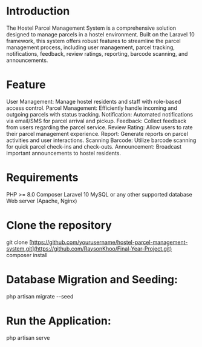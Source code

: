 # Introduction
The Hostel Parcel Management System is a comprehensive solution designed to manage parcels in a hostel environment. Built on the Laravel 10 framework, this system offers robust features to streamline the parcel management process, including user management, parcel tracking, notifications, feedback, review ratings, reporting, barcode scanning, and announcements.

# Feature
User Management: Manage hostel residents and staff with role-based access control.
Parcel Management: Efficiently handle incoming and outgoing parcels with status tracking.
Notification: Automated notifications via email/SMS for parcel arrival and pickup.
Feedback: Collect feedback from users regarding the parcel service.
Review Rating: Allow users to rate their parcel management experience.
Report: Generate reports on parcel activities and user interactions.
Scanning Barcode: Utilize barcode scanning for quick parcel check-ins and check-outs.
Announcement: Broadcast important announcements to hostel residents.

# Requirements
PHP >= 8.0
Composer
Laravel 10
MySQL or any other supported database
Web server (Apache, Nginx)

# Clone the repository
git clone [https://github.com/yourusername/hostel-parcel-management-system.git](https://github.com/RaysonKhoo/Final-Year-Project.git)
composer install

# Database Migration and Seeding:
php artisan migrate --seed


# Run the Application:
php artisan serve
